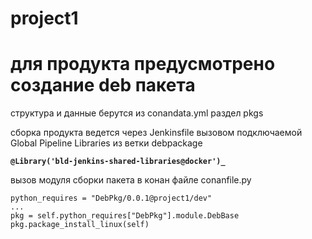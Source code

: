 # project1

# для продукта предусмотрено создание deb пакета

структура и данные берутся из conandata.yml раздел pkgs

сборка продукта ведется через Jenkinsfile вызовом подключаемой Global Pipeline Libraries из ветки debpackage

**`@Library('bld-jenkins-shared-libraries@docker')_`**

вызов модуля сборки пакета в конан файле conanfile.py
```
python_requires = "DebPkg/0.0.1@project1/dev"
...
pkg = self.python_requires["DebPkg"].module.DebBase
pkg.package_install_linux(self)
```
